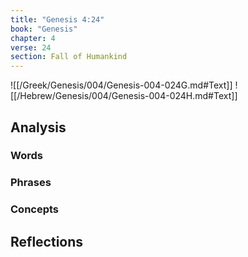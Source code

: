 ```yaml
---
title: "Genesis 4:24"
book: "Genesis"
chapter: 4
verse: 24
section: Fall of Humankind
---
```

![[/Greek/Genesis/004/Genesis-004-024G.md#Text]]
![[/Hebrew/Genesis/004/Genesis-004-024H.md#Text]]

## Analysis

### Words

### Phrases

### Concepts

## Reflections
